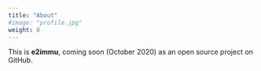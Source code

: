 ```yaml
---
title: "About"
#image: "profile.jpg"
weight: 8
---
```


This is **e2immu**, coming soon (October 2020) as an open source project on GitHub.
